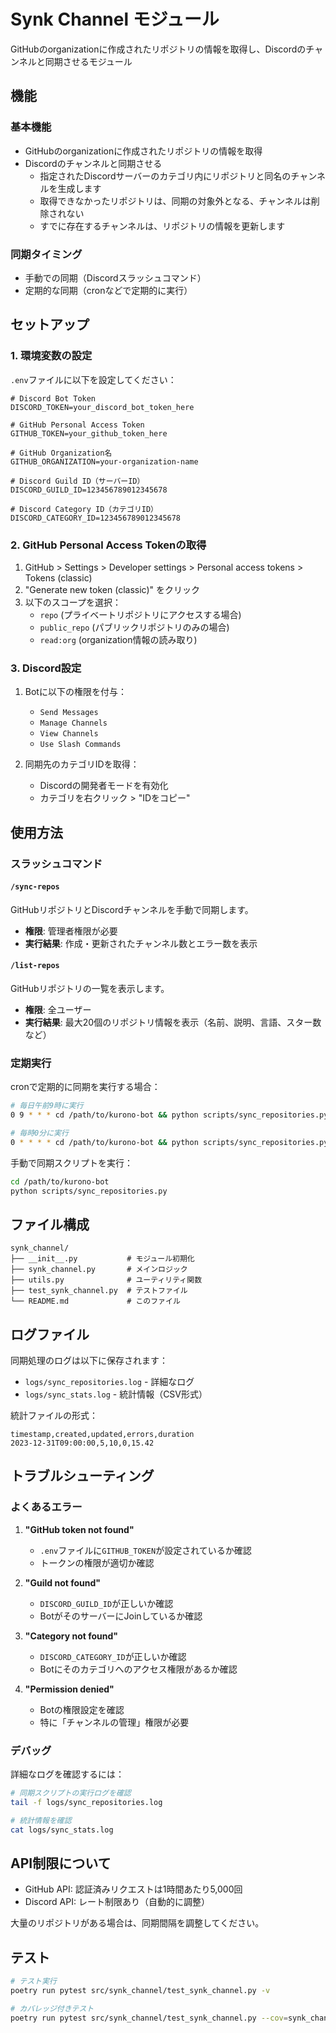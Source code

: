 # Synk Channel モジュール

GitHubのorganizationに作成されたリポジトリの情報を取得し、Discordのチャンネルと同期させるモジュール

## 機能

### 基本機能
- GitHubのorganizationに作成されたリポジトリの情報を取得
- Discordのチャンネルと同期させる
    - 指定されたDiscordサーバーのカテゴリ内にリポジトリと同名のチャンネルを生成します
    - 取得できなかったリポジトリは、同期の対象外となる、チャンネルは削除されない
    - すでに存在するチャンネルは、リポジトリの情報を更新します

### 同期タイミング
- 手動での同期（Discordスラッシュコマンド）
- 定期的な同期（cronなどで定期的に実行）

## セットアップ

### 1. 環境変数の設定

`.env`ファイルに以下を設定してください：

```env
# Discord Bot Token
DISCORD_TOKEN=your_discord_bot_token_here

# GitHub Personal Access Token
GITHUB_TOKEN=your_github_token_here

# GitHub Organization名
GITHUB_ORGANIZATION=your-organization-name

# Discord Guild ID（サーバーID）
DISCORD_GUILD_ID=123456789012345678

# Discord Category ID（カテゴリID）
DISCORD_CATEGORY_ID=123456789012345678
```

### 2. GitHub Personal Access Tokenの取得

1. GitHub > Settings > Developer settings > Personal access tokens > Tokens (classic)
2. "Generate new token (classic)" をクリック
3. 以下のスコープを選択：
   - `repo` (プライベートリポジトリにアクセスする場合)
   - `public_repo` (パブリックリポジトリのみの場合)
   - `read:org` (organization情報の読み取り)

### 3. Discord設定

1. Botに以下の権限を付与：
   - `Send Messages`
   - `Manage Channels`
   - `View Channels`
   - `Use Slash Commands`

2. 同期先のカテゴリIDを取得：
   - Discordの開発者モードを有効化
   - カテゴリを右クリック > "IDをコピー"

## 使用方法

### スラッシュコマンド

#### `/sync-repos`
GitHubリポジトリとDiscordチャンネルを手動で同期します。

- **権限**: 管理者権限が必要
- **実行結果**: 作成・更新されたチャンネル数とエラー数を表示

#### `/list-repos`
GitHubリポジトリの一覧を表示します。

- **権限**: 全ユーザー
- **実行結果**: 最大20個のリポジトリ情報を表示（名前、説明、言語、スター数など）

### 定期実行

cronで定期的に同期を実行する場合：

```bash
# 毎日午前9時に実行
0 9 * * * cd /path/to/kurono-bot && python scripts/sync_repositories.py >> logs/sync.log 2>&1

# 毎時0分に実行
0 * * * * cd /path/to/kurono-bot && python scripts/sync_repositories.py >> logs/sync.log 2>&1
```

手動で同期スクリプトを実行：

```bash
cd /path/to/kurono-bot
python scripts/sync_repositories.py
```

## ファイル構成

```
synk_channel/
├── __init__.py           # モジュール初期化
├── synk_channel.py       # メインロジック
├── utils.py              # ユーティリティ関数
├── test_synk_channel.py  # テストファイル
└── README.md             # このファイル
```

## ログファイル

同期処理のログは以下に保存されます：

- `logs/sync_repositories.log` - 詳細なログ
- `logs/sync_stats.log` - 統計情報（CSV形式）

統計ファイルの形式：
```csv
timestamp,created,updated,errors,duration
2023-12-31T09:00:00,5,10,0,15.42
```

## トラブルシューティング

### よくあるエラー

1. **"GitHub token not found"**
   - `.env`ファイルに`GITHUB_TOKEN`が設定されているか確認
   - トークンの権限が適切か確認

2. **"Guild not found"**
   - `DISCORD_GUILD_ID`が正しいか確認
   - BotがそのサーバーにJoinしているか確認

3. **"Category not found"**
   - `DISCORD_CATEGORY_ID`が正しいか確認
   - Botにそのカテゴリへのアクセス権限があるか確認

4. **"Permission denied"**
   - Botの権限設定を確認
   - 特に「チャンネルの管理」権限が必要

### デバッグ

詳細なログを確認するには：

```bash
# 同期スクリプトの実行ログを確認
tail -f logs/sync_repositories.log

# 統計情報を確認
cat logs/sync_stats.log
```

## API制限について

- GitHub API: 認証済みリクエストは1時間あたり5,000回
- Discord API: レート制限あり（自動的に調整）

大量のリポジトリがある場合は、同期間隔を調整してください。

## テスト

```bash
# テスト実行
poetry run pytest src/synk_channel/test_synk_channel.py -v

# カバレッジ付きテスト
poetry run pytest src/synk_channel/test_synk_channel.py --cov=synk_channel
```

